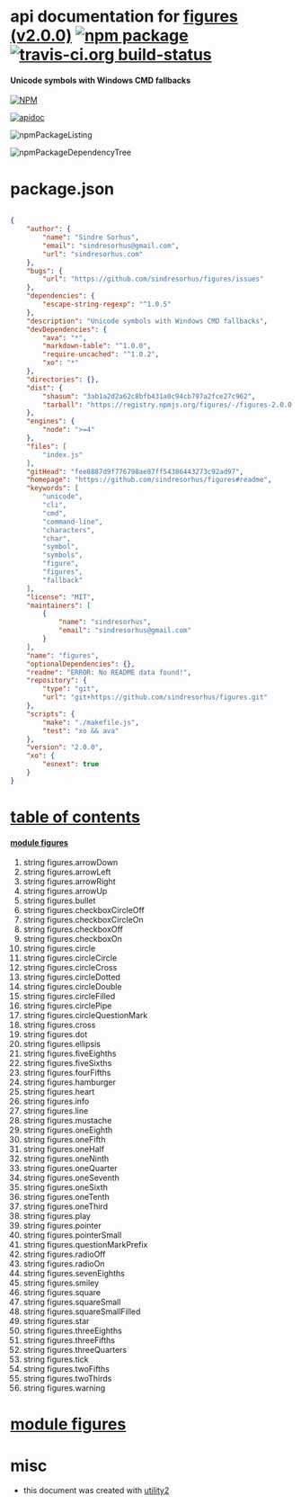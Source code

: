 # api documentation for  [figures (v2.0.0)](https://github.com/sindresorhus/figures#readme)  [![npm package](https://img.shields.io/npm/v/npmdoc-figures.svg?style=flat-square)](https://www.npmjs.org/package/npmdoc-figures) [![travis-ci.org build-status](https://api.travis-ci.org/npmdoc/node-npmdoc-figures.svg)](https://travis-ci.org/npmdoc/node-npmdoc-figures)
#### Unicode symbols with Windows CMD fallbacks

[![NPM](https://nodei.co/npm/figures.png?downloads=true)](https://www.npmjs.com/package/figures)

[![apidoc](https://npmdoc.github.io/node-npmdoc-figures/build/screenCapture.buildNpmdoc.browser._2Fhome_2Ftravis_2Fbuild_2Fnpmdoc_2Fnode-npmdoc-figures_2Ftmp_2Fbuild_2Fapidoc.html.png)](https://npmdoc.github.io/node-npmdoc-figures/build/apidoc.html)

![npmPackageListing](https://npmdoc.github.io/node-npmdoc-figures/build/screenCapture.npmPackageListing.svg)

![npmPackageDependencyTree](https://npmdoc.github.io/node-npmdoc-figures/build/screenCapture.npmPackageDependencyTree.svg)



# package.json

```json

{
    "author": {
        "name": "Sindre Sorhus",
        "email": "sindresorhus@gmail.com",
        "url": "sindresorhus.com"
    },
    "bugs": {
        "url": "https://github.com/sindresorhus/figures/issues"
    },
    "dependencies": {
        "escape-string-regexp": "^1.0.5"
    },
    "description": "Unicode symbols with Windows CMD fallbacks",
    "devDependencies": {
        "ava": "*",
        "markdown-table": "^1.0.0",
        "require-uncached": "^1.0.2",
        "xo": "*"
    },
    "directories": {},
    "dist": {
        "shasum": "3ab1a2d2a62c8bfb431a0c94cb797a2fce27c962",
        "tarball": "https://registry.npmjs.org/figures/-/figures-2.0.0.tgz"
    },
    "engines": {
        "node": ">=4"
    },
    "files": [
        "index.js"
    ],
    "gitHead": "fee8887d9f776798ae87ff54386443273c92ad97",
    "homepage": "https://github.com/sindresorhus/figures#readme",
    "keywords": [
        "unicode",
        "cli",
        "cmd",
        "command-line",
        "characters",
        "char",
        "symbol",
        "symbols",
        "figure",
        "figures",
        "fallback"
    ],
    "license": "MIT",
    "maintainers": [
        {
            "name": "sindresorhus",
            "email": "sindresorhus@gmail.com"
        }
    ],
    "name": "figures",
    "optionalDependencies": {},
    "readme": "ERROR: No README data found!",
    "repository": {
        "type": "git",
        "url": "git+https://github.com/sindresorhus/figures.git"
    },
    "scripts": {
        "make": "./makefile.js",
        "test": "xo && ava"
    },
    "version": "2.0.0",
    "xo": {
        "esnext": true
    }
}
```



# <a name="apidoc.tableOfContents"></a>[table of contents](#apidoc.tableOfContents)

#### [module figures](#apidoc.module.figures)
1.  string <span class="apidocSignatureSpan">figures.</span>arrowDown
1.  string <span class="apidocSignatureSpan">figures.</span>arrowLeft
1.  string <span class="apidocSignatureSpan">figures.</span>arrowRight
1.  string <span class="apidocSignatureSpan">figures.</span>arrowUp
1.  string <span class="apidocSignatureSpan">figures.</span>bullet
1.  string <span class="apidocSignatureSpan">figures.</span>checkboxCircleOff
1.  string <span class="apidocSignatureSpan">figures.</span>checkboxCircleOn
1.  string <span class="apidocSignatureSpan">figures.</span>checkboxOff
1.  string <span class="apidocSignatureSpan">figures.</span>checkboxOn
1.  string <span class="apidocSignatureSpan">figures.</span>circle
1.  string <span class="apidocSignatureSpan">figures.</span>circleCircle
1.  string <span class="apidocSignatureSpan">figures.</span>circleCross
1.  string <span class="apidocSignatureSpan">figures.</span>circleDotted
1.  string <span class="apidocSignatureSpan">figures.</span>circleDouble
1.  string <span class="apidocSignatureSpan">figures.</span>circleFilled
1.  string <span class="apidocSignatureSpan">figures.</span>circlePipe
1.  string <span class="apidocSignatureSpan">figures.</span>circleQuestionMark
1.  string <span class="apidocSignatureSpan">figures.</span>cross
1.  string <span class="apidocSignatureSpan">figures.</span>dot
1.  string <span class="apidocSignatureSpan">figures.</span>ellipsis
1.  string <span class="apidocSignatureSpan">figures.</span>fiveEighths
1.  string <span class="apidocSignatureSpan">figures.</span>fiveSixths
1.  string <span class="apidocSignatureSpan">figures.</span>fourFifths
1.  string <span class="apidocSignatureSpan">figures.</span>hamburger
1.  string <span class="apidocSignatureSpan">figures.</span>heart
1.  string <span class="apidocSignatureSpan">figures.</span>info
1.  string <span class="apidocSignatureSpan">figures.</span>line
1.  string <span class="apidocSignatureSpan">figures.</span>mustache
1.  string <span class="apidocSignatureSpan">figures.</span>oneEighth
1.  string <span class="apidocSignatureSpan">figures.</span>oneFifth
1.  string <span class="apidocSignatureSpan">figures.</span>oneHalf
1.  string <span class="apidocSignatureSpan">figures.</span>oneNinth
1.  string <span class="apidocSignatureSpan">figures.</span>oneQuarter
1.  string <span class="apidocSignatureSpan">figures.</span>oneSeventh
1.  string <span class="apidocSignatureSpan">figures.</span>oneSixth
1.  string <span class="apidocSignatureSpan">figures.</span>oneTenth
1.  string <span class="apidocSignatureSpan">figures.</span>oneThird
1.  string <span class="apidocSignatureSpan">figures.</span>play
1.  string <span class="apidocSignatureSpan">figures.</span>pointer
1.  string <span class="apidocSignatureSpan">figures.</span>pointerSmall
1.  string <span class="apidocSignatureSpan">figures.</span>questionMarkPrefix
1.  string <span class="apidocSignatureSpan">figures.</span>radioOff
1.  string <span class="apidocSignatureSpan">figures.</span>radioOn
1.  string <span class="apidocSignatureSpan">figures.</span>sevenEighths
1.  string <span class="apidocSignatureSpan">figures.</span>smiley
1.  string <span class="apidocSignatureSpan">figures.</span>square
1.  string <span class="apidocSignatureSpan">figures.</span>squareSmall
1.  string <span class="apidocSignatureSpan">figures.</span>squareSmallFilled
1.  string <span class="apidocSignatureSpan">figures.</span>star
1.  string <span class="apidocSignatureSpan">figures.</span>threeEighths
1.  string <span class="apidocSignatureSpan">figures.</span>threeFifths
1.  string <span class="apidocSignatureSpan">figures.</span>threeQuarters
1.  string <span class="apidocSignatureSpan">figures.</span>tick
1.  string <span class="apidocSignatureSpan">figures.</span>twoFifths
1.  string <span class="apidocSignatureSpan">figures.</span>twoThirds
1.  string <span class="apidocSignatureSpan">figures.</span>warning



# <a name="apidoc.module.figures"></a>[module figures](#apidoc.module.figures)



# misc
- this document was created with [utility2](https://github.com/kaizhu256/node-utility2)
